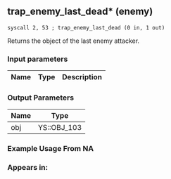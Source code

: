 ## trap_enemy_last_dead* (enemy)

`syscall 2, 53 ; trap_enemy_last_dead (0 in, 1 out)`

Returns the object of the last enemy attacker.

### Input parameters
| Name | Type | Description
|------|------|------------


### Output Parameters
| Name | Type
|------|-----
| obj   | YS::OBJ_103   
### Example Usage From NA



### Appears in:



